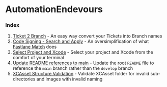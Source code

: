 # AutomationEndevours

### Index

1. [Ticket 2 Branch](https://github.com/csfelipe/AutomationEndevours/tree/develop/001-ticket-2-branch) - An easy way convert your Tickets into Branch names
2. [Code Signing - Search and Apply](https://github.com/csfelipe/AutomationEndevours/tree/develop/002-code-signing-search-and-apply) - An oversimplification of what [Fastlane Match](https://docs.fastlane.tools/actions/sync_code_signing/) does
3. [Select Project and Xcode](https://github.com/csfelipe/AutomationEndevours/tree/develop/003-select-project-and-xcode) - Select your project and Xcode from the comfort of your terminal
4. [Update README references to main](https://github.com/csfelipe/AutomationEndevours/tree/develop/004-update-readme-to-reference-main) - Update the root `README` file to reference the `main` branch rather than the `develop` branch
5. [XCAsset Structure Validation](https://github.com/csfelipe/AutomationEndevours/tree/develop/004-update-readme-to-reference-main) - Validate XCAsset folder for invalid sub-directories and images with invalid naming